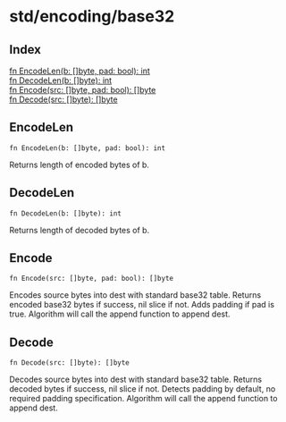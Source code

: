 # std/encoding/base32

## Index

[fn EncodeLen\(b: \[\]byte, pad: bool\): int](#encodelen)\
[fn DecodeLen\(b: \[\]byte\): int](#decodelen)\
[fn Encode\(src: \[\]byte, pad: bool\): \[\]byte](#encode)\
[fn Decode\(src: \[\]byte\): \[\]byte](#decode)



## EncodeLen
```jule
fn EncodeLen(b: []byte, pad: bool): int
```
Returns length of encoded bytes of b\.

## DecodeLen
```jule
fn DecodeLen(b: []byte): int
```
Returns length of decoded bytes of b\.

## Encode
```jule
fn Encode(src: []byte, pad: bool): []byte
```
Encodes source bytes into dest with standard base32 table\. Returns encoded base32 bytes if success, nil slice if not\. Adds padding if pad is true\. Algorithm will call the append function to append dest\.

## Decode
```jule
fn Decode(src: []byte): []byte
```
Decodes source bytes into dest with standard base32 table\. Returns decoded bytes if success, nil slice if not\. Detects padding by default, no required padding specification\. Algorithm will call the append function to append dest\.